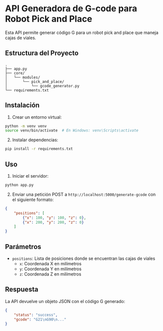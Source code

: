 # API Generadora de G-code para Robot Pick and Place

Esta API permite generar código G para un robot pick and place que maneja cajas de viales.

## Estructura del Proyecto

```
.
├── app.py
├── core/
│   └── modules/
│       └── pick_and_place/
│           └── gcode_generator.py
└── requirements.txt
```

## Instalación

1. Crear un entorno virtual:
```bash
python -m venv venv
source venv/bin/activate  # En Windows: venv\Scripts\activate
```

2. Instalar dependencias:
```bash
pip install -r requirements.txt
```

## Uso

1. Iniciar el servidor:
```bash
python app.py
```

2. Enviar una petición POST a `http://localhost:5000/generate-gcode` con el siguiente formato:
```json
{
    "positions": [
        {"x": 100, "y": 100, "z": 0},
        {"x": 200, "y": 200, "z": 0}
    ]
}
```

## Parámetros

- `positions`: Lista de posiciones donde se encuentran las cajas de viales
  - `x`: Coordenada X en milímetros
  - `y`: Coordenada Y en milímetros
  - `z`: Coordenada Z en milímetros

## Respuesta

La API devuelve un objeto JSON con el código G generado:
```json
{
    "status": "success",
    "gcode": "G21\nG90\n..."
}
``` 